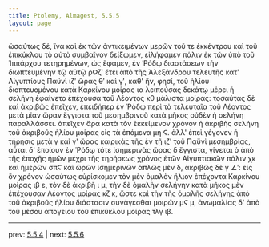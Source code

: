 ```yaml
---
title: Ptolemy, Almagest, 5.5.5
layout: page
---
```


ὡσαύτως δέ, ἵνα καὶ ἐκ τῶν ἀντικειμένων μερῶν τοῦ τε ἐκκέντρου καὶ τοῦ ἐπικύκλου τὸ αὐτὸ συμβαῖνον δείξωμεν, εἰλήφαμεν πάλιν ἐκ τῶν ὑπὸ τοῦ Ἱππάρχου τετηρημένων, ὡς ἔφαμεν, ἐν Ῥόδῳ διαστάσεων τὴν διωπτευμένην τῷ αὐτῷ ρϘζʹ ἔτει ἀπὸ τῆς Ἀλεξάνδρου τελευτῆς κατ' Αἰγυπτίους Παϋνὶ ιζʹ ὥρας θʹ καὶ γʹ, καθ' ἥν, φησί, τοῦ ἡλίου διοπτευομένου κατὰ Καρκίνου μοίρας ια λειπούσας δεκάτῳ μέρει ἡ σελήνη ἐφαίνετο ἐπέχουσα τοῦ Λέοντος κθ μάλιστα μοίρας: τοσαύτας δὲ καὶ ἀκριβῶς ἐπεῖχεν, ἐπειδήπερ ἐν Ῥόδῳ περὶ τὰ τελευταῖα τοῦ Λέοντος μετὰ μίαν ὥραν ἔγγιστα τοῦ μεσημβρινοῦ κατὰ μῆκος οὐδὲν ἡ σελήνη παραλλάσσει. ἀπεῖχεν ἄρα κατὰ τὸν ἐκκείμενον χρόνον ἡ ἀκριβὴς σελήνη τοῦ ἀκριβοῦς ἡλίου μοίρας εἰς τὰ ἑπόμενα μη Ϛ. ἀλλ' ἐπεὶ γέγονεν ἡ τήρησις μετὰ γ καὶ γʹ ὥρας καιρικὰς τῆς ἐν τῇ ιζʹ τοῦ Παϋνὶ μεσημβρίας, αὗται δ' ἐποίουν ἐν Ῥόδῳ τότε ἰσημερινὰς ὥρας δ ἔγγιστα, γίνεται ὁ ἀπὸ τῆς ἐποχῆς ἡμῶν μέχρι τῆς τηρήσεως χρόνος ἐτῶν Αἰγυπτιακῶν πάλιν χκ καὶ ἡμερῶν σπϚ καὶ ὡρῶν ἰσημερινῶν ἁπλῶς μὲν δ, ἀκριβῶς δὲ γ ∠ʹ: εἰς ὃν χρόνον ὡσαύτως εὑρίσκομεν τὸν μὲν ὁμαλὸν ἥλιον ἐπέχοντα Καρκίνου μοίρας ιβ ε, τὸν δὲ ἀκριβῆ ι μ, τὴν δὲ ὁμαλὴν σελήνην κατὰ μῆκος μὲν ἐπέχουσαν Λέοντος μοίρας κζ κ, ὥστε καὶ τὴν τῆς ὁμαλῆς σελήνης ἀπὸ τοῦ ἀκριβοῦς ἡλίου διάστασιν συνάγεσθαι μοιρῶν μϚ μ, ἀνωμαλίας δ' ἀπὸ τοῦ μέσου ἀπογείου τοῦ ἐπικύκλου μοίρας τλγ ιβ. 

---

prev: [5.5.4](../5.5.4/) | next: [5.5.6](../5.5.6/)


